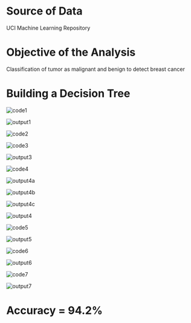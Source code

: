 # Source of Data
UCI Machine Learning Repository

# Objective of the Analysis
Classification of tumor as malignant and benign to detect breast cancer

# Building a Decision Tree

![code1](https://github.com/Sonull/Breast-Cancer-Prediction/blob/master/Codes/code1.png)

![output1](https://github.com/Sonull/Breast-Cancer-Prediction/blob/master/Output/output1.png)


![code2](https://github.com/Sonull/Breast-Cancer-Prediction/blob/master/Codes/code2.png)

![code3](https://github.com/Sonull/Breast-Cancer-Prediction/blob/master/Codes/code3.png)

![output3](https://github.com/Sonull/Breast-Cancer-Prediction/blob/master/Output/output3.png)


![code4](https://github.com/Sonull/Breast-Cancer-Prediction/blob/master/Codes/code4.png)

![output4a](https://github.com/Sonull/Breast-Cancer-Prediction/blob/master/Output/output4a.png)

![output4b](https://github.com/Sonull/Breast-Cancer-Prediction/blob/master/Output/output4b.png)

![output4c](https://github.com/Sonull/Breast-Cancer-Prediction/blob/master/Output/output4c.png)

![output4](https://github.com/Sonull/Breast-Cancer-Prediction/blob/master/Output/output4.png)

![code5](https://github.com/Sonull/Breast-Cancer-Prediction/blob/master/Codes/code5.png)

![output5](https://github.com/Sonull/Breast-Cancer-Prediction/blob/master/Output/output5.png)

![code6](https://github.com/Sonull/Breast-Cancer-Prediction/blob/master/Codes/code6.png)

![output6](https://github.com/Sonull/Breast-Cancer-Prediction/blob/master/Output/output6.png)

![code7](https://github.com/Sonull/Breast-Cancer-Prediction/blob/master/Codes/code7.png)

![output7](https://github.com/Sonull/Breast-Cancer-Prediction/blob/master/Output/output7.png)

# Accuracy = 94.2%
